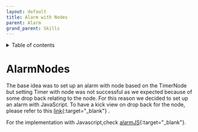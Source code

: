 ```yaml
---
layout: default
title: Alarm with Nodes
parent: Alarm
grand_parent: Skills
---
```


<details close markdown="block">
  <summary>
    Table of contents
  </summary>
  {: .text-delta }
1. TOC
{:toc}
</details>

# AlarmNodes
The base idea was to set up an alarm with node based on the TimerNode but setting Timer with node was not successful as we expected because of some drop back relating to the node. For this reason we decided to set up an alarm with JavaScript.
To have a kick view on drop back for the node, please refer to this [link](/skills/timer/timer-nodes){:target="_blank"} .

For the implementation with Javascript,check [alarmJS](/skills/timer/timer-js){:target="_blank"}.
